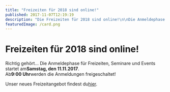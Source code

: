 ```yaml
---
title: "Freizeiten für 2018 sind online!"
published: 2017-11-07T12:19:19
description: "Die Freizeiten für 2018 sind online!\n\nDie Anmeldephase startet am 11.11. um 9:00 Uhr.\nSei dabei und sichere dir den Frühbucher-Rabatt!\n\nLink: https://www.ec-nordbund.de/veranstaltung/\n\n#Freizeiten #2018 #meinEC #WirDindDerNordbund"
featuredImage: /card.png
---
```


# Freizeiten für 2018 sind online!

<p>Richtig gehört&#8230; Die Anmeldephase für Freizeiten, Seminare und Events startet am<strong>Samstag, den 11.11.2017</strong>.<br>Ab<strong>9:00 Uhr</strong>werden die Anmeldungen freigeschaltet!</p><p>Unser neues Freizeitangebot findest du<a href="https://www.ec-nordbund.de/veranstaltung/">hier</a>.</p>